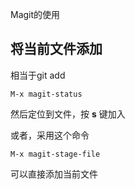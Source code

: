 Magit的使用

## 将当前文件添加
相当于git add  
```
M-x magit-status
```
然后定位到文件，按 **s** 键加入


或者，采用这个命令  
```
M-x magit-stage-file
```
可以直接添加当前文件
